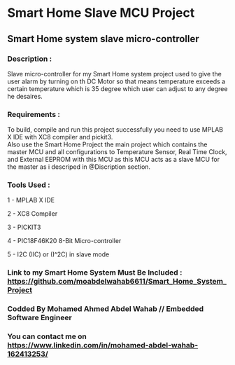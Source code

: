 # Smart Home Slave MCU Project
## Smart Home system slave micro-controller

### Description : 
Slave micro-controller for my Smart Home system project used to give the user alarm by turning on th DC Motor so that means temperature exceeds a certain temperature which is 35 degree which user can adjust to any degree he desaires.

### Requirements : 
To build, compile and run this project successfully you need to use MPLAB X IDE with XC8 compiler and pickit3.  
Also use the Smart Home Project the main project which contains the master MCU and all configurations to Temperature Sensor, Real Time Clock, and External EEPROM with this MCU as this MCU acts as a slave MCU for the master as i descriped in @Discription section.

### Tools Used :
1 - MPLAB X IDE   

2 - XC8 Compiler  

3 - PICKIT3 

4 - PIC18F46K20 8-Bit Micro-controller  

5 - I2C (IIC) or (I^2C) in slave mode  

### Link to my Smart Home System Must Be Included : https://github.com/moabdelwahab6611/Smart_Home_System_Project

### Codded By Mohamed Ahmed Abdel Wahab // Embedded Software Engineer

### You can contact me on https://www.linkedin.com/in/mohamed-abdel-wahab-162413253/



 
